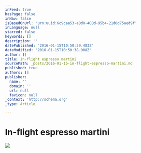 ```yaml
---
inFeed: true
hasPage: false
inNav: false
isBasedOnUrl: 'urn:uuid:6c9caa53-a8d0-408d-95b4-21d0d75aed9f'
inLanguage: null
starred: false
keywords: []
description: ''
datePublished: '2016-01-15T10:50:39.483Z'
dateModified: '2016-01-15T10:50:38.908Z'
author: []
title: In-flight espresso martini
sourcePath: _posts/2016-01-15-in-flight-espresso-martini.md
published: true
authors: []
publisher:
  name: ''
  domain: ''
  url: null
  favicon: null
_context: 'http://schema.org'
_type: Article

---
```

# In-flight espresso martini
![](https://the-grid-user-content.s3-us-west-2.amazonaws.com/13547065-73be-4549-803b-efa68988fbbc.png)